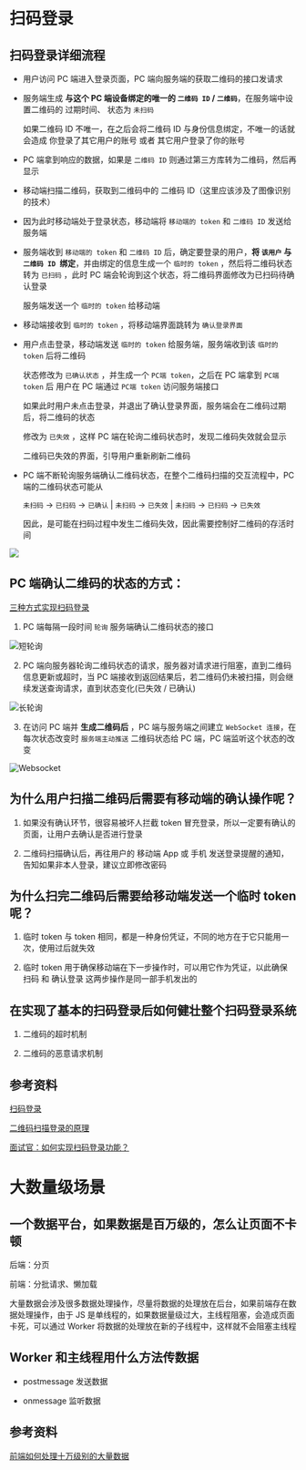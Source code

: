 # 扫码登录

## 扫码登录详细流程

- 用户访问 PC 端进入登录页面，PC 端向服务端的获取二维码的接口发请求

- 服务端生成 **与这个 PC 端设备绑定的唯一的 `二维码 ID` / `二维码`**，在服务端中设置二维码的 过期时间、 状态为 `未扫码`

  如果二维码 ID 不唯一，在之后会将二维码 ID 与身份信息绑定，不唯一的话就会造成 你登录了其它用户的账号 或者 其它用户登录了你的账号

- PC 端拿到响应的数据，如果是 `二维码 ID` 则通过第三方库转为二维码，然后再显示

- 移动端扫描二维码，获取到二维码中的 二维码 ID（这里应该涉及了图像识别的技术）

- 因为此时移动端处于登录状态，移动端将 `移动端的 token` 和 `二维码 ID` 发送给服务端

- 服务端收到 `移动端的 token` 和 `二维码 ID` 后，确定要登录的用户，**将 `该用户` 与 `二维码 ID `绑定**，并由绑定的信息生成一个 `临时的 token` ，然后将二维码状态转为 `已扫码` ，此时 PC 端会轮询到这个状态，将二维码界面修改为已扫码待确认登录

  服务端发送一个 `临时的 token` 给移动端

- 移动端接收到 `临时的 token` ，将移动端界面跳转为 `确认登录界面`

- 用户点击登录，移动端发送 `临时的 token` 给服务端，服务端收到该 `临时的 token` 后将二维码

  状态修改为 `已确认状态` ，并生成一个 `PC端 token`，之后在 PC 端拿到 `PC端 token` 后 用户在 PC 端通过 `PC端 token` 访问服务端接口

  如果此时用户未点击登录，并退出了确认登录界面，服务端会在二维码过期后，将二维码的状态

  修改为 `已失效` ，这样 PC 端在轮询二维码状态时，发现二维码失效就会显示

  二维码已失效的界面，引导用户重新刷新二维码

- PC 端不断轮询服务端确认二维码状态，在整个二维码扫描的交互流程中，PC 端的二维码状态可能从

  `未扫码` -> `已扫码` -> `已确认` | `未扫码` -> `已失效` | `未扫码` -> `已扫码` -> `已失效`

  因此，是可能在扫码过程中发生二维码失效，因此需要控制好二维码的存活时间

![](./img/imgcode.png)

## PC 端确认二维码的状态的方式：

[三种方式实现扫码登录](https://forthe77.github.io/2019/05/23/qrcode-scan-login/)

1. PC 端每隔一段时间 `轮询` 服务端确认二维码状态的接口

![短轮询](./img/shortpolling.png)

2. PC 端向服务器轮询二维码状态的请求，服务器对请求进行阻塞，直到二维码信息更新或超时，当 PC 端接收到返回结果后，若二维码仍未被扫描，则会继续发送查询请求，直到状态变化(已失效 / 已确认)

![长轮询](./img/long-polling.png)

3. 在访问 PC 端并 **生成二维码后** ，PC 端与服务端之间建立 `WebSocket 连接`，在每次状态改变时 `服务端主动推送` 二维码状态给 PC 端，PC 端监听这个状态的改变

![Websocket](./img/websocket-poll.png)

## 为什么用户扫描二维码后需要有移动端的确认操作呢？

1. 如果没有确认环节，很容易被坏人拦截 token 冒充登录，所以一定要有确认的页面，让用户去确认是否进行登录

2. 二维码扫描确认后，再往用户的 移动端 App 或 手机 发送登录提醒的通知，告知如果非本人登录，建议立即修改密码

## 为什么扫完二维码后需要给移动端发送一个临时 token 呢？

1. 临时 token 与 token 相同，都是一种身份凭证，不同的地方在于它只能用一次，使用过后就失效

2. 临时 token 用于确保移动端在下一步操作时，可以用它作为凭证，以此确保 扫码 和 确认登录 这两步操作是同一部手机发出的

## 在实现了基本的扫码登录后如何健壮整个扫码登录系统

1. 二维码的超时机制

2. 二维码的恶意请求机制

## 参考资料

[扫码登录](https://xw.qq.com/cmsid/20210907A0D5E400)

[二维码扫描登录的原理](https://baijiahao.baidu.com/s?id=1720540594523117642&wfr=spider&for=pc)

[面试官：如何实现扫码登录功能？](https://juejin.cn/post/7021515145335554079#heading-12)

# 大数量级场景

## 一个数据平台，如果数据是百万级的，怎么让页面不卡顿

后端：分页

前端：分批请求、懒加载

大量数据会涉及很多数据处理操作，尽量将数据的处理放在后台，如果前端存在数据处理操作，由于 JS 是单线程的，如果数据量级过大，主线程阻塞，会造成页面卡死，可以通过 Worker 将数据的处理放在新的子线程中，这样就不会阻塞主线程

## Worker 和主线程用什么方法传数据

- postmessage 发送数据

- onmessage 监听数据

## 参考资料

[前端如何处理十万级别的大量数据](https://juejin.cn/post/6844903821278199822)